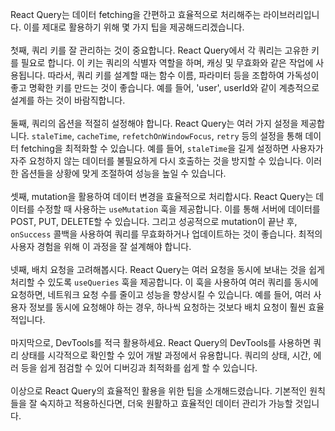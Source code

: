 <p>React Query는 데이터 fetching을 간편하고 효율적으로 처리해주는 라이브러리입니다. 이를 제대로 활용하기 위해 몇 가지 팁을 제공해드리겠습니다.<br /><br />첫째, 쿼리 키를 잘 관리하는 것이 중요합니다. React Query에서 각 쿼리는 고유한 키를 필요로 합니다. 이 키는 쿼리의 식별자 역할을 하며, 캐싱 및 무효화와 같은 작업에 사용됩니다. 따라서, 쿼리 키를 설계할 때는 함수 이름, 파라미터 등을 조합하여 가독성이 좋고 명확한 키를 만드는 것이 좋습니다. 예를 들어, 'user', userId와 같이 계층적으로 설계를 하는 것이 바람직합니다.<br /><br />둘째, 쿼리의 옵션을 적절히 설정해야 합니다. React Query는 여러 가지 설정을 제공합니다. <code>staleTime</code>, <code>cacheTime</code>, <code>refetchOnWindowFocus</code>, <code>retry</code> 등의 설정을 통해 데이터 fetching을 최적화할 수 있습니다. 예를 들어, <code>staleTime</code>을 길게 설정하면 사용자가 자주 요청하지 않는 데이터를 불필요하게 다시 호출하는 것을 방지할 수 있습니다. 이러한 옵션들을 상황에 맞게 조절하여 성능을 높일 수 있습니다.<br /><br />셋째, mutation을 활용하여 데이터 변경을 효율적으로 처리합시다. React Query는 데이터를 수정할 때 사용하는 <code>useMutation</code> 훅을 제공합니다. 이를 통해 서버에 데이터를 POST, PUT, DELETE할 수 있습니다. 그리고 성공적으로 mutation이 끝난 후, <code>onSuccess</code> 콜백을 사용하여 쿼리를 무효화하거나 업데이트하는 것이 좋습니다. 최적의 사용자 경험을 위해 이 과정을 잘 설계해야 합니다.<br /><br />넷째, 배치 요청을 고려해봅시다. React Query는 여러 요청을 동시에 보내는 것을 쉽게 처리할 수 있도록 <code>useQueries</code> 훅을 제공합니다. 이 훅을 사용하여 여러 쿼리를 동시에 요청하면, 네트워크 요청 수를 줄이고 성능을 향상시킬 수 있습니다. 예를 들어, 여러 사용자 정보를 동시에 요청해야 하는 경우, 하나씩 요청하는 것보다 배치 요청이 훨씬 효율적입니다.<br /><br />마지막으로, DevTools를 적극 활용하세요. React Query의 DevTools를 사용하면 쿼리 상태를 시각적으로 확인할 수 있어 개발 과정에서 유용합니다. 쿼리의 상태, 시간, 에러 등을 쉽게 점검할 수 있어 디버깅과 최적화를 쉽게 할 수 있습니다.<br /><br />이상으로 React Query의 효율적인 활용을 위한 팁을 소개해드렸습니다. 기본적인 원칙들을 잘 숙지하고 적용하신다면, 더욱 원활하고 효율적인 데이터 관리가 가능할 것입니다.</p>